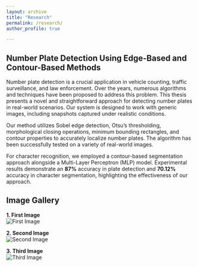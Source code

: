 ```yaml
---
layout: archive
title: "Research"
permalink: /research/
author_profile: true

---
```


## Number Plate Detection Using Edge-Based and Contour-Based Methods
Number plate detection is a crucial application in vehicle counting, traffic surveillance, and law enforcement. Over the years, numerous algorithms and techniques have been proposed to address this problem. This thesis presents a novel and straightforward approach for detecting number plates in real-world scenarios. Our system is designed to work with generic images, including snapshots captured under realistic conditions.

Our method utilizes Sobel edge detection, Otsu’s thresholding, morphological closing operations, minimum bounding rectangles, and contour properties to accurately localize number plates. The algorithm has been successfully tested on a variety of real-world images.

For character recognition, we employed a contour-based segmentation approach alongside a Multi-Layer Perceptron (MLP) model. Experimental results demonstrate an **87%** accuracy in plate detection and **70.12%** accuracy in character segmentation, highlighting the effectiveness of our approach.

## Image Gallery

**1. First Image**  
![First Image](images/500x300.jpg)

**2. Second Image**  
![Second Image](images/image2.jpg)

**3. Third Image**  
![Third Image](images/image3.jpg)


